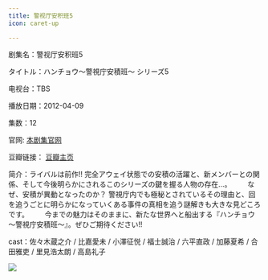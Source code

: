 ```yaml
---
title: 警视厅安积班5 
icon: caret-up

---
```


剧集名：警视厅安积班5

タイトル：ハンチョウ～警視庁安積班～ シリーズ5

电视台：TBS

播放日期：2012-04-09

集数：12

官网: [本剧集官网](https://www.tbs.co.jp/tbs-ch/item/d2017/)

豆瓣链接： [豆瓣主页](https://movie.douban.com/subject/10518927/)


简介：ライバルは前作!! 完全アウェイ状態での安積の活躍と、新メンバーとの関係、そして今後明らかにされるこのシリーズの鍵を握る人物の存在…。
　　なぜ、安積が異動となったのか？ 警視庁内でも極秘とされているその理由と、回を追うごとに明らかになっていくある事件の真相を追う謎解きも大きな見どころです。
　　今までの魅力はそのままに、新たな世界へと船出する『ハンチョウ～警視庁安積班～』。ぜひご期待ください!!

cast：佐々木蔵之介 / 比嘉愛未 / 小澤征悦 / 福士誠治 / 六平直政 / 加藤夏希 / 合田雅吏 / 里見浩太朗 / 高島礼子

![](https://listpic.tsgsanjiao.com/2012/2012jstajb5.jpg)